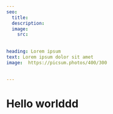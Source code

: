 ```yaml
---
seo:
  title: 
  description: 
  image:
    src: 
    
    
heading: Lorem ipsum
text: Lorem ipsum dolor sit amet
image:  https://picsum.photos/400/300

  
---
```


# Hello worlddd
